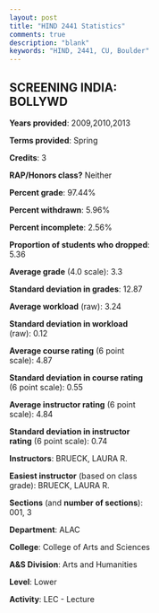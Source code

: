 ```yaml
---
layout: post
title: "HIND 2441 Statistics"
comments: true
description: "blank"
keywords: "HIND, 2441, CU, Boulder"
--- 
```

<head>
<script src="https://ajax.googleapis.com/ajax/libs/jquery/2.1.3/jquery.min.js"></script>
<script src="https://dl.dropboxusercontent.com/s/pc42nxpaw1ea4o9/highcharts.js?dl=0"></script>
<!-- <script src="../assets/js/highcharts.js"></script> -->
<style type="text/css">@font-face {
	font-family: "Bebas Neue";
	src: url(https://www.filehosting.org/file/details/544349/BebasNeue%20Regular.otf) format("opentype");
	}
	h1.Bebas { 
		font-family: "Bebas Neue", Verdana, Tahoma;
	}
</style>
</head>
<body>
	<div id="container" style="float: right; width: 45%; height: 88%; margin-left: 2.5%; margin-right: 2.5%;"></div>
	<script language="JavaScript">
		$(document).ready(function() {
		var chart = {type: 'column'};
		var title = {text: 'Grade Distribution'};
		var xAxis = {categories: ['A','B','C','D','F'],crosshair: true};
		var yAxis = {min: 0,title: {text: 'Percentage'}};
		var tooltip = {headerFormat: '<center><b><span style="font-size:20px">{point.key}</span></b></center>',
		               pointFormat: '<td style="padding:0"><b>{point.y:.1f}%</b></td>',
		               footerFormat: '</table>',shared: true,useHTML: true};
		var plotOptions = {column: {pointPadding: 0.0,borderWidth: 0}};  
		var credits = {enabled: false};var series= [{name: 'Percent',data: [51.92,34.62,13.46,0.0,0.0,]}];
		var json = {};
		json.chart = chart;
		json.title = title;
		json.tooltip = tooltip;
		json.xAxis = xAxis;
		json.yAxis = yAxis;  
		json.series = series;
		json.plotOptions = plotOptions;  
		json.credits = credits;
		$('#container').highcharts(json);
	});
	</script>
</body>
			   
## SCREENING INDIA: BOLLYWD

**Years provided**: 2009,2010,2013

**Terms provided**: Spring

**Credits**: 3

**RAP/Honors class?** Neither

**Percent grade**: 97.44%

**Percent withdrawn**: 5.96%

**Percent incomplete**: 2.56%

**Proportion of students who dropped**: 5.36

**Average grade** (4.0 scale): 3.3

**Standard deviation in grades**: 12.87

**Average workload** (raw): 3.24

**Standard deviation in workload** (raw): 0.12

**Average course rating** (6 point scale): 4.87

**Standard deviation in course rating** (6 point scale): 0.55

**Average instructor rating** (6 point scale): 4.84

**Standard deviation in instructor rating** (6 point scale): 0.74

**Instructors**: BRUECK, LAURA R.

**Easiest instructor** (based on class grade): BRUECK, LAURA R.

**Sections** (and **number of sections**): 001, 3

**Department**: ALAC

**College**: College of Arts and Sciences

**A&S Division**: Arts and Humanities

**Level**: Lower

**Activity**: LEC - Lecture
